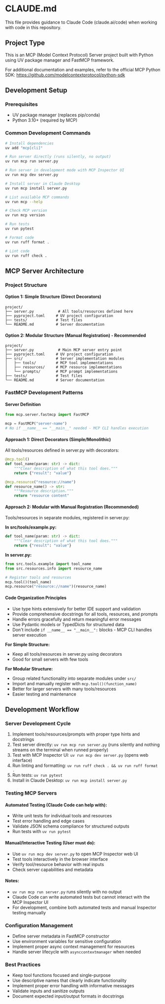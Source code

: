 # CLAUDE.md

This file provides guidance to Claude Code (claude.ai/code) when working with code in this repository.

## Project Type

This is an MCP (Model Context Protocol) Server project built with Python using UV package manager and FastMCP framework.

For additional documentation and examples, refer to the official MCP Python SDK: https://github.com/modelcontextprotocol/python-sdk

## Development Setup

### Prerequisites
- UV package manager (replaces pip/conda)
- Python 3.10+ (required by MCP)

### Common Development Commands
```bash
# Install dependencies
uv add "mcp[cli]"

# Run server directly (runs silently, no output)
uv run mcp run server.py

# Run server in development mode with MCP Inspector UI
uv run mcp dev server.py

# Install server in Claude Desktop
uv run mcp install server.py

# List available MCP commands
uv run mcp --help

# Check MCP version
uv run mcp version

# Run tests
uv run pytest

# Format code
uv run ruff format .

# Lint code  
uv run ruff check .
```

## MCP Server Architecture

### Project Structure

#### Option 1: Simple Structure (Direct Decorators)
```
project/
├── server.py           # All tools/resources defined here
├── pyproject.toml     # UV project configuration
├── tests/             # Test files
└── README.md          # Server documentation
```

#### Option 2: Modular Structure (Manual Registration) - Recommended
```
project/
├── server.py           # Main MCP server entry point
├── pyproject.toml     # UV project configuration
├── src/               # Server implementation modules
│   ├── tools/         # MCP tool implementations
│   ├── resources/     # MCP resource implementations
│   └── prompts/       # MCP prompt implementations
├── tests/             # Test files
└── README.md          # Server documentation
```

### FastMCP Development Patterns

#### Server Definition
```python
from mcp.server.fastmcp import FastMCP

mcp = FastMCP("server-name")
# No if __name__ == "__main__" needed - MCP CLI handles execution
```

#### Approach 1: Direct Decorators (Simple/Monolithic)
All tools/resources defined in server.py with decorators:
```python
@mcp.tool()
def tool_name(param: str) -> dict:
    """Clear description of what this tool does."""
    return {"result": "value"}

@mcp.resource("resource://name")
def resource_name() -> str:
    """Resource description."""
    return "resource content"
```

#### Approach 2: Modular with Manual Registration (Recommended)
Tools/resources in separate modules, registered in server.py:

**In src/tools/example.py:**
```python
def tool_name(param: str) -> dict:
    """Clear description of what this tool does."""
    return {"result": "value"}
```

**In server.py:**
```python
from src.tools.example import tool_name
from src.resources.info import resource_name

# Register tools and resources
mcp.tool()(tool_name)
mcp.resource("resource://name")(resource_name)
```

#### Code Organization Principles
- Use type hints extensively for better IDE support and validation
- Provide comprehensive docstrings for all tools, resources, and prompts
- Handle errors gracefully and return meaningful error messages
- Use Pydantic models or TypedDicts for structured data
- Don't include `if __name__ == "__main__":` blocks - MCP CLI handles server execution

**For Simple Structure:**
- Keep all tools/resources in server.py using decorators
- Good for small servers with few tools

**For Modular Structure:**
- Group related functionality into separate modules under `src/`
- Import and manually register with `mcp.tool()(function_name)`
- Better for larger servers with many tools/resources
- Easier testing and maintenance

## Development Workflow

### Server Development Cycle
1. Implement tools/resources/prompts with proper type hints and docstrings
2. Test server directly: `uv run mcp run server.py` (runs silently and nothing streams on the terminal when runned properly)
3. Test with MCP Inspector UI: `uv run mcp dev server.py` (opens web interface)
4. Run linting and formatting: `uv run ruff check . && uv run ruff format .`
5. Run tests: `uv run pytest`
6. Install in Claude Desktop: `uv run mcp install server.py`

### Testing MCP Servers

#### Automated Testing (Claude Code can help with):
- Write unit tests for individual tools and resources
- Test error handling and edge cases
- Validate JSON schema compliance for structured outputs
- Run tests with `uv run pytest`

#### Manual/Interactive Testing (User must do):
- Use `uv run mcp dev server.py` to open MCP Inspector web UI
- Test tools interactively in the browser interface
- Verify tool/resource behavior with real inputs
- Check server capabilities and metadata

#### Notes:
- `uv run mcp run server.py` runs silently with no output
- Claude Code can write automated tests but cannot interact with the MCP Inspector UI
- For development, combine both automated tests and manual Inspector testing manually

### Configuration Management
- Define server metadata in FastMCP constructor
- Use environment variables for sensitive configuration
- Implement proper async context management for resources
- Handle server lifecycle with `asynccontextmanager` when needed

### Best Practices
- Keep tool functions focused and single-purpose
- Use descriptive names that clearly indicate functionality
- Implement proper error handling with informative messages
- Validate inputs and sanitize outputs
- Document expected input/output formats in docstrings
